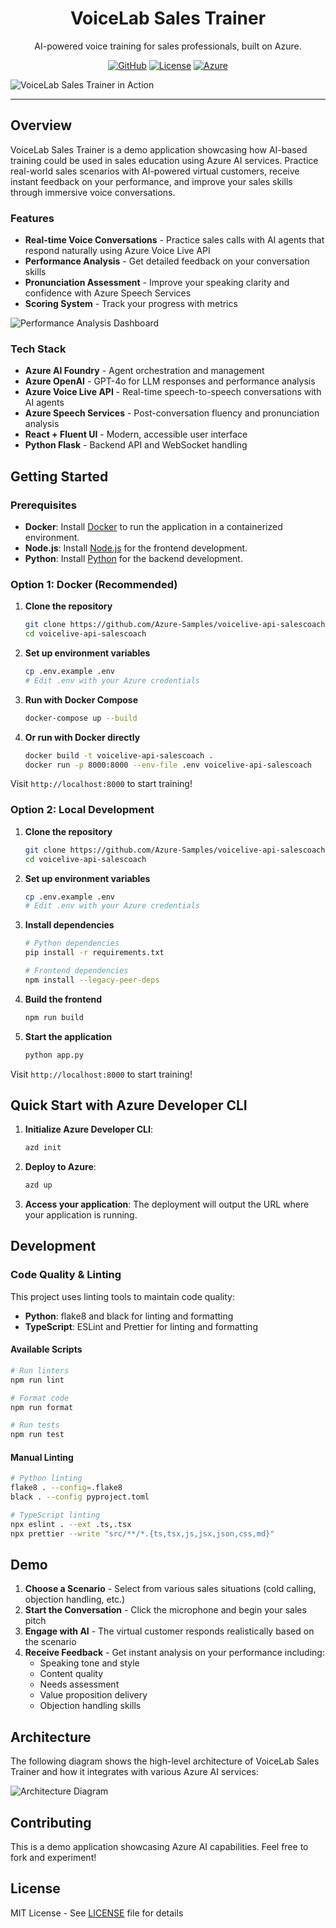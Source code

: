 <p align="center">
  <h1 align="center">VoiceLab Sales Trainer</h1>
</p>
<p align="center">AI-powered voice training for sales professionals, built on Azure.</p>
<p align="center">
  <a href="https://github.com/Azure-Samples/voicelive-api-salescoach"><img alt="GitHub" src="https://img.shields.io/github/stars/Azure-Samples/voicelive-api-salescoach?style=flat-square" /></a>
  <a href="https://github.com/Azure-Samples/voicelive-api-salescoach/blob/main/LICENSE"><img alt="License" src="https://img.shields.io/github/license/Azure-Samples/voicelive-api-salescoach?style=flat-square" /></a>
  <a href="https://azure.microsoft.com"><img alt="Azure" src="https://img.shields.io/badge/Azure-AI%20Foundry-0078D4?style=flat-square" /></a>
</p>

![VoiceLab Sales Trainer in Action](assets/preview.png)

---

## Overview

VoiceLab Sales Trainer is a demo application showcasing how AI-based training could be used in sales education using Azure AI services. Practice real-world sales scenarios with AI-powered virtual customers, receive instant feedback on your performance, and improve your sales skills through immersive voice conversations.

### Features

- **Real-time Voice Conversations** - Practice sales calls with AI agents that respond naturally using Azure Voice Live API
- **Performance Analysis** - Get detailed feedback on your conversation skills
- **Pronunciation Assessment** - Improve your speaking clarity and confidence with Azure Speech Services
- **Scoring System** - Track your progress with metrics

![Performance Analysis Dashboard](assets/analysis.png)

### Tech Stack

- **Azure AI Foundry** - Agent orchestration and management
- **Azure OpenAI** - GPT-4o for LLM responses and performance analysis 
- **Azure Voice Live API** - Real-time speech-to-speech conversations with AI agents
- **Azure Speech Services** - Post-conversation fluency and pronunciation analysis
- **React + Fluent UI** - Modern, accessible user interface
- **Python Flask** - Backend API and WebSocket handling

## Getting Started 

### Prerequisites

- **Docker**: Install [Docker](https://www.docker.com/get-started) to run the application in a containerized environment.
- **Node.js**: Install [Node.js](https://nodejs.org/) for the frontend development.
- **Python**: Install [Python](https://www.python.org/downloads/) for the backend development.

### Option 1: Docker (Recommended)

1. **Clone the repository**
   ```bash
   git clone https://github.com/Azure-Samples/voicelive-api-salescoach.git
   cd voicelive-api-salescoach
   ```

2. **Set up environment variables**
   ```bash
   cp .env.example .env
   # Edit .env with your Azure credentials
   ```

3. **Run with Docker Compose**
   ```bash
   docker-compose up --build
   ```

4. **Or run with Docker directly**
   ```bash
   docker build -t voicelive-api-salescoach .
   docker run -p 8000:8000 --env-file .env voicelive-api-salescoach
   ```

Visit `http://localhost:8000` to start training!

### Option 2: Local Development

1. **Clone the repository**
   ```bash
   git clone https://github.com/Azure-Samples/voicelive-api-salescoach.git
   cd voicelive-api-salescoach
   ```

2. **Set up environment variables**
   ```bash
   cp .env.example .env
   # Edit .env with your Azure credentials
   ```

3. **Install dependencies**
   ```bash
   # Python dependencies
   pip install -r requirements.txt
   
   # Frontend dependencies
   npm install --legacy-peer-deps
   ```

4. **Build the frontend**
   ```bash
   npm run build
   ```

5. **Start the application**
   ```bash
   python app.py
   ```

Visit `http://localhost:8000` to start training!

## Quick Start with Azure Developer CLI

1. **Initialize Azure Developer CLI**:
   ```bash
   azd init
   ```

2. **Deploy to Azure**:
   ```bash
   azd up
   ```
3. **Access your application**:
   The deployment will output the URL where your application is running.


## Development

### Code Quality & Linting

This project uses linting tools to maintain code quality:

- **Python**: flake8 and black for linting and formatting
- **TypeScript**: ESLint and Prettier for linting and formatting

#### Available Scripts

```bash
# Run linters
npm run lint

# Format code
npm run format

# Run tests
npm run test
```

#### Manual Linting

```bash
# Python linting
flake8 . --config=.flake8
black . --config pyproject.toml

# TypeScript linting
npx eslint . --ext .ts,.tsx
npx prettier --write "src/**/*.{ts,tsx,js,jsx,json,css,md}"
```

## Demo 

1. **Choose a Scenario** - Select from various sales situations (cold calling, objection handling, etc.)
2. **Start the Conversation** - Click the microphone and begin your sales pitch
3. **Engage with AI** - The virtual customer responds realistically based on the scenario
4. **Receive Feedback** - Get instant analysis on your performance including:
   - Speaking tone and style
   - Content quality
   - Needs assessment
   - Value proposition delivery
   - Objection handling skills

## Architecture

The following diagram shows the high-level architecture of VoiceLab Sales Trainer and how it integrates with various Azure AI services:

![Architecture Diagram](assets/architecture.png)

## Contributing

This is a demo application showcasing Azure AI capabilities. Feel free to fork and experiment!

## License

MIT License - See [LICENSE](LICENSE) file for details
